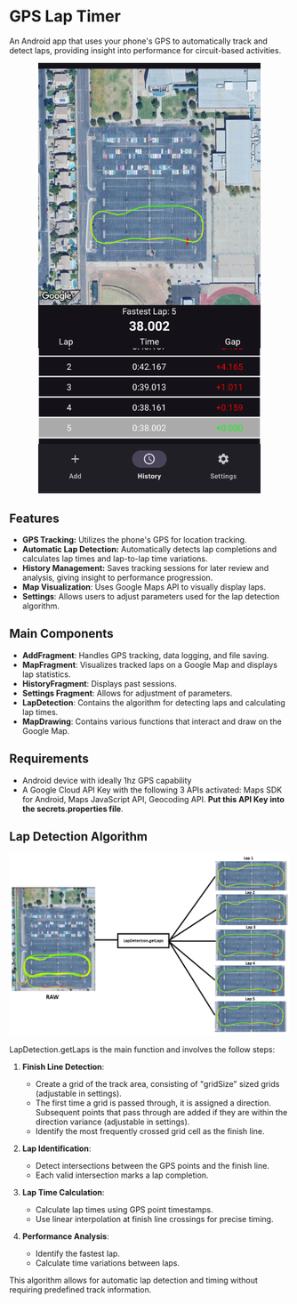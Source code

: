 # GPS Lap Timer
An Android app that uses your phone's GPS to automatically track and detect laps, providing insight into performance for circuit-based activities.

<p align="center">
    <img src="./images/in-app%20view.png" alt="In-App View" width="400">
</p>

## Features
- **GPS Tracking:** Utilizes the phone's GPS for location tracking.
- **Automatic Lap Detection:** Automatically detects lap completions and calculates lap times and lap-to-lap time variations.
- **History Management:** Saves tracking sessions for later review and analysis, giving insight to performance progression.
- **Map Visualization**: Uses Google Maps API to visually display laps.
- **Settings**: Allows users to adjust parameters used for the lap detection algorithm.

## Main Components
- **AddFragment**: Handles GPS tracking, data logging, and file saving.
- **MapFragment**: Visualizes tracked laps on a Google Map and displays lap statistics.
- **HistoryFragment**: Displays past sessions.
- **Settings Fragment**: Allows for adjustment of parameters.
- **LapDetection**: Contains the algorithm for detecting laps and calculating lap times.
- **MapDrawing**: Contains various functions that interact and draw on the Google Map.

## Requirements
- Android device with ideally 1hz GPS capability
- A Google Cloud API Key with the following 3 APIs activated: Maps SDK for Android, Maps JavaScript API, Geocoding API. **Put this API Key into the secrets.properties file**.

## Lap Detection Algorithm

<p align="center">
    <img src="./images/visualization.png" alt="In-App View" width="800">
</p>

LapDetection.getLaps is the main function and involves the follow steps:

1. **Finish Line Detection**: 
   - Create a grid of the track area, consisting of "gridSize" sized grids (adjustable in settings).
   - The first time a grid is passed through, it is assigned a direction. Subsequent points that pass through are added if they are within the direction variance (adjustable in settings).
   - Identify the most frequently crossed grid cell as the finish line.

2. **Lap Identification**:
   - Detect intersections between the GPS points and the finish line.
   - Each valid intersection marks a lap completion.

3. **Lap Time Calculation**:
   - Calculate lap times using GPS point timestamps.
   - Use linear interpolation at finish line crossings for precise timing.

4. **Performance Analysis**:
   - Identify the fastest lap.
   - Calculate time variations between laps.

This algorithm allows for automatic lap detection and timing without requiring predefined track information.
